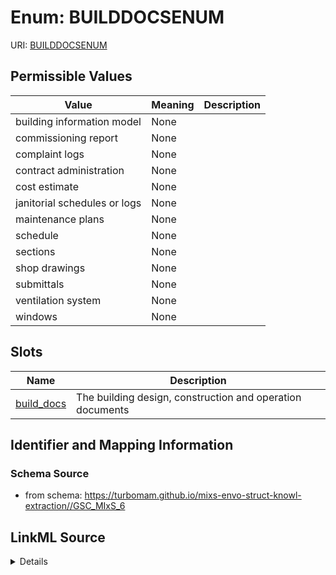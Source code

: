 # Enum: BUILDDOCSENUM



URI: [BUILDDOCSENUM](BUILDDOCSENUM)

## Permissible Values

| Value | Meaning | Description |
| --- | --- | --- |
| building information model | None |  |
| commissioning report | None |  |
| complaint logs | None |  |
| contract administration | None |  |
| cost estimate | None |  |
| janitorial schedules or logs | None |  |
| maintenance plans | None |  |
| schedule | None |  |
| sections | None |  |
| shop drawings | None |  |
| submittals | None |  |
| ventilation system | None |  |
| windows | None |  |




## Slots

| Name | Description |
| ---  | --- |
| [build_docs](build_docs.md) | The building design, construction and operation documents |






## Identifier and Mapping Information







### Schema Source


* from schema: https://turbomam.github.io/mixs-envo-struct-knowl-extraction//GSC_MIxS_6




## LinkML Source

<details>
```yaml
name: BUILD_DOCS_ENUM
from_schema: https://turbomam.github.io/mixs-envo-struct-knowl-extraction//GSC_MIxS_6
rank: 1000
permissible_values:
  building information model:
    text: building information model
  commissioning report:
    text: commissioning report
  complaint logs:
    text: complaint logs
  contract administration:
    text: contract administration
  cost estimate:
    text: cost estimate
  janitorial schedules or logs:
    text: janitorial schedules or logs
  maintenance plans:
    text: maintenance plans
  schedule:
    text: schedule
  sections:
    text: sections
  shop drawings:
    text: shop drawings
  submittals:
    text: submittals
  ventilation system:
    text: ventilation system
  windows:
    text: windows

```
</details>
